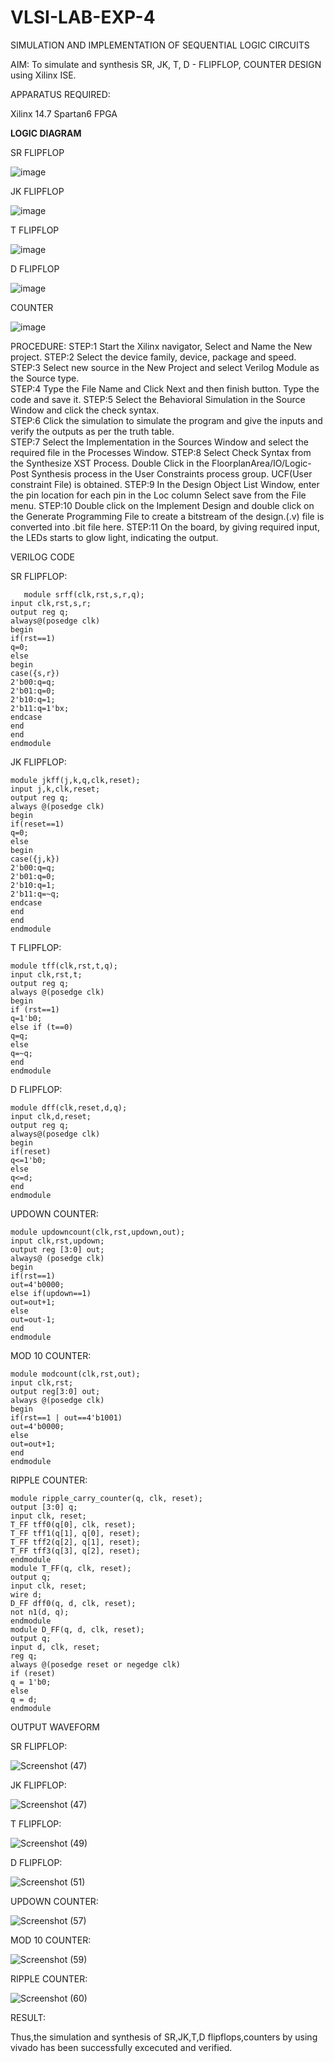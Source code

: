 # VLSI-LAB-EXP-4
SIMULATION AND IMPLEMENTATION OF SEQUENTIAL LOGIC CIRCUITS

AIM: 
 To simulate and synthesis SR, JK, T, D - FLIPFLOP, COUNTER DESIGN using Xilinx ISE.

APPARATUS REQUIRED:

Xilinx 14.7
Spartan6 FPGA

**LOGIC DIAGRAM**

SR FLIPFLOP

![image](https://github.com/navaneethans/VLSI-LAB-EXP-4/assets/6987778/77fb7f38-5649-4778-a987-8468df9ea3c3)


JK FLIPFLOP

![image](https://github.com/navaneethans/VLSI-LAB-EXP-4/assets/6987778/1510e030-4ddc-42b1-88ce-d00f6f0dc7e6)

T FLIPFLOP

![image](https://github.com/navaneethans/VLSI-LAB-EXP-4/assets/6987778/7a020379-efb1-4104-85ee-439d660baa08)


D FLIPFLOP

![image](https://github.com/navaneethans/VLSI-LAB-EXP-4/assets/6987778/dda843c5-f0a0-4b51-93a2-eaa4b7fa8aa0)


COUNTER

![image](https://github.com/navaneethans/VLSI-LAB-EXP-4/assets/6987778/a1fc5f68-aafb-49a1-93d2-779529f525fa)


  
PROCEDURE:
STEP:1  Start  the Xilinx navigator, Select and Name the New project.
STEP:2  Select the device family, device, package and speed.       
STEP:3  Select new source in the New Project and select Verilog Module as the Source type.                       
STEP:4  Type the File Name and Click Next and then finish button. Type the code and save it.
STEP:5  Select the Behavioral Simulation in the Source Window and click the check syntax.                       
STEP:6  Click the simulation to simulate the program and  give the inputs and verify the outputs as per the truth table.               
STEP:7  Select the Implementation in the Sources Window and select the required file in the Processes Window.
STEP:8  Select Check Syntax from the Synthesize  XST Process. Double Click in the  FloorplanArea/IO/Logic-Post Synthesis process in the User Constraints process group. UCF(User constraint File) is obtained. 
STEP:9  In the Design Object List Window, enter the pin location for each pin in the Loc column Select save from the File menu.
STEP:10 Double click on the Implement Design and double click on the Generate Programming File to create a bitstream of the design.(.v) file is converted into .bit file here.
STEP:11  On the board, by giving required input, the LEDs starts to glow light, indicating the output.

VERILOG CODE

   SR FLIPFLOP:
```
   module srff(clk,rst,s,r,q);
input clk,rst,s,r;
output reg q;
always@(posedge clk)
begin
if(rst==1)
q=0;
else
begin
case({s,r})
2'b00:q=q;
2'b01:q=0;
2'b10:q=1;
2'b11:q=1'bx;
endcase
end
end
endmodule
```

JK FLIPFLOP:

```
module jkff(j,k,q,clk,reset);
input j,k,clk,reset;
output reg q;
always @(posedge clk)
begin
if(reset==1)
q=0;
else
begin
case({j,k})
2'b00:q=q;
2'b01:q=0;
2'b10:q=1;
2'b11:q=~q;
endcase
end
end
endmodule
```
T FLIPFLOP:

```
module tff(clk,rst,t,q);
input clk,rst,t;
output reg q;
always @(posedge clk)
begin
if (rst==1)
q=1'b0;
else if (t==0)
q=q;
else
q=~q;
end
endmodule

```

D FLIPFLOP:

```
module dff(clk,reset,d,q);
input clk,d,reset;
output reg q;
always@(posedge clk)
begin
if(reset)
q<=1'b0;
else
q<=d;
end
endmodule
```

UPDOWN COUNTER:
```
module updowncount(clk,rst,updown,out);
input clk,rst,updown;
output reg [3:0] out;
always@ (posedge clk)
begin
if(rst==1)
out=4'b0000;
else if(updown==1)
out=out+1;
else
out=out-1;
end
endmodule
```

MOD 10 COUNTER:
```
module modcount(clk,rst,out);
input clk,rst;
output reg[3:0] out;
always @(posedge clk)
begin
if(rst==1 | out==4'b1001)
out=4'b0000;
else
out=out+1;
end
endmodule
```

RIPPLE COUNTER:

```
module ripple_carry_counter(q, clk, reset);
output [3:0] q;
input clk, reset;
T_FF tff0(q[0], clk, reset);
T_FF tff1(q[1], q[0], reset);
T_FF tff2(q[2], q[1], reset);
T_FF tff3(q[3], q[2], reset);
endmodule
module T_FF(q, clk, reset);
output q;
input clk, reset;
wire d;
D_FF dff0(q, d, clk, reset);
not n1(d, q); 
endmodule
module D_FF(q, d, clk, reset);
output q;
input d, clk, reset;
reg q;
always @(posedge reset or negedge clk)
if (reset)
q = 1'b0;
else
q = d;
endmodule
```


OUTPUT WAVEFORM

SR FLIPFLOP:

![Screenshot (47)](https://github.com/porkodivasu/VLSI-LAB-EXP-4/assets/160757120/37c79671-6b8f-4249-89ac-6cc3e38e0985)

JK FLIPFLOP:

![Screenshot (47)](https://github.com/porkodivasu/VLSI-LAB-EXP-4/assets/160757120/4724593c-a4d4-49b8-bc42-ffaf979c3ccb)

T FLIPFLOP:

![Screenshot (49)](https://github.com/porkodivasu/VLSI-LAB-EXP-4/assets/160757120/041c290b-64ea-4960-b836-40595f5de001)

D FLIPFLOP:

![Screenshot (51)](https://github.com/porkodivasu/VLSI-LAB-EXP-4/assets/160757120/50030b8d-0a62-4059-9185-4b1c3c6f506b)

UPDOWN COUNTER:

![Screenshot (57)](https://github.com/porkodivasu/VLSI-LAB-EXP-4/assets/160757120/a570165c-c43f-48e7-9daa-79b273845e37)

MOD 10 COUNTER:

![Screenshot (59)](https://github.com/porkodivasu/VLSI-LAB-EXP-4/assets/160757120/f4a40463-f65b-4af3-a48a-87c0a3f541c2)

RIPPLE COUNTER:

![Screenshot (60)](https://github.com/porkodivasu/VLSI-LAB-EXP-4/assets/160757120/e3617c52-7003-429c-bccd-4467b1b1abb0)


RESULT:

Thus,the simulation and synthesis of SR,JK,T,D flipflops,counters by using vivado has been successfully excecuted and
verified.


